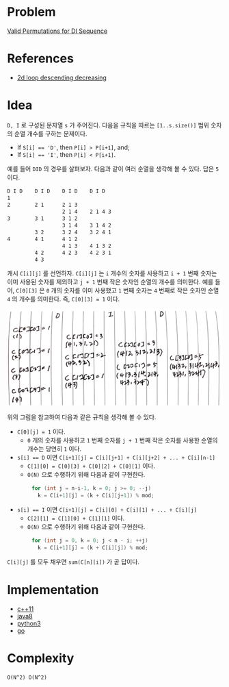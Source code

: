 # Problem

[Valid Permutations for DI Sequence](https://leetcode.com/problems/valid-permutations-for-di-sequence/)

# References

* [2d loop descending decreasing](/fundamentals/matrix/loopdescdec/README.md)

# Idea

`D, I` 로 구성된 문자열 `s` 가 주어진다. 다음을 규칙을 따르는
`[1..s.size()]` 범위 숫자의 순열 개수를 구하는 문제이다.

* If `S[i] == 'D'`, then `P[i] > P[i+1]`, and;
* If `S[i] == 'I'`, then `P[i] < P[i+1]`.

예를 들어 `DID` 의 경우를 살펴보자. 다음과 같이 여러 순열을 생각해 볼
수 있다. 답은 `5` 이다.

```
D I D    D I D    D I D    D I D
1          
2        2 1      2 1 3    
                  2 1 4    2 1 4 3
3        3 1      3 1 2
                  3 1 4    3 1 4 2
         3 2      3 2 4    3 2 4 1
4        4 1      4 1 2    
                  4 1 3    4 1 3 2
         4 2      4 2 3    4 2 3 1
         4 3       
```

캐시 `C[i][j]` 를 선언하자. `C[i][j]` 는 `i` 개수의 숫자를 사용하고
`i + 1` 번째 숫자는 이미 사용된 숫자를 제외하고 `j + 1` 번째 작은
숫자인 순열의 개수를 의미한다. 예를 들어, `C[0][3]` 은 `0` 개의 숫자를
이미 사용했고 `1` 번째 숫자는 `4` 번째로 작은 숫자인 순열 `4` 의
개수를 의미한다. 즉, `C[0][3] = 1` 이다.

![](dp.png)

위의 그림을 참고하여 다음과 같은 규칙을 생각해 볼 수 있다.

* `C[0][j] = 1` 이다. 
  * `0` 개의 숫자를 사용하고 `1` 번째 숫자를 `j + 1` 번째 작은 숫자를 사용한 순열의 개수는 당연히 `1` 이다.
* `s[i] == D` 이면 `C[i+1][j] = C[i][j+1] + C[i][j+2] + ... + C[i][n-1]`
  * `C[1][0] = C[0][3] + C[0][2] + C[0][1]` 이다. 
  * `O(N)` 으로 수행하기 위해 다음과 같이 구현한다.

```c
        for (int j = n-i-1, k = 0; j >= 0; --j)
          k = C[i+1][j] = (k + C[i][j+1]) % mod;
```

* `s[i] == I` 이면 `C[i+1][j] = C[i][0] + C[i][1] + ... + C[i][j]` 
  * `C[2][1] = C[1][0] + C[1][1]` 이다. 
  * `O(N)` 으로 수행하기 위해 다음과 같이 구현한다.

```c
        for (int j = 0, k = 0; j < n - i; ++j)
          k = C[i+1][j] = (k + C[i][j]) % mod;
```

`C[i][j]` 를 모두 채우면 `sum(C[n][i])` 가 곧 답이다.

# Implementation

* [c++11](a.cpp)
* [java8](Solution.java)
* [python3](a.py)
* [go](a.go)

# Complexity

```
O(N^2) O(N^2)
```
